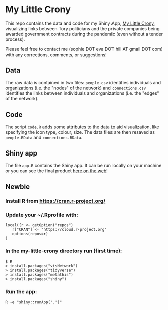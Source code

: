 # My Little Crony

This repo contains the data and code for my Shiny App, [My Little Crony](https://sophieehill.shinyapps.io/my-little-crony/), visualizing links between Tory politicians and the private companies being awarded government contracts during the pandemic (even without a tender process).

Please feel free to contact me (sophie DOT eva DOT hill AT gmail DOT com) with any corrections, comments, or suggestions!

## Data
The raw data is contained in two files: `people.csv` identifies individuals and organizations (i.e. the "nodes" of the network) and `connections.csv` identifies the links between individuals and organizations (i.e. the "edges" of the network).

## Code
The script `code.R` adds some attributes to the data to aid visualization, like specifying the icon type, colour, size. The data files are then resaved as `people.RData` and `connections.RData`.

## Shiny app
The file `app.R` contains the Shiny app. It can be run locally on your machine or you can see the final product [here on the web](https://sophieehill.shinyapps.io/my-little-crony/)!

## Newbie
### Install R from https://cran.r-project.org/
### Update your ~/.Rprofile with:
    local({r <- getOption("repos")
       r["CRAN"] <- "https://cloud.r-project.org"
       options(repos=r)
    )
### In the my-little-crony directory run (first time):
    $ R 
    > install.packages("visNetwork")
    > install.packages("tidyverse")
    > install.packages("metathis")
    > install.packages("shiny")
### Run the app:
    R -e "shiny::runApp('.')"

